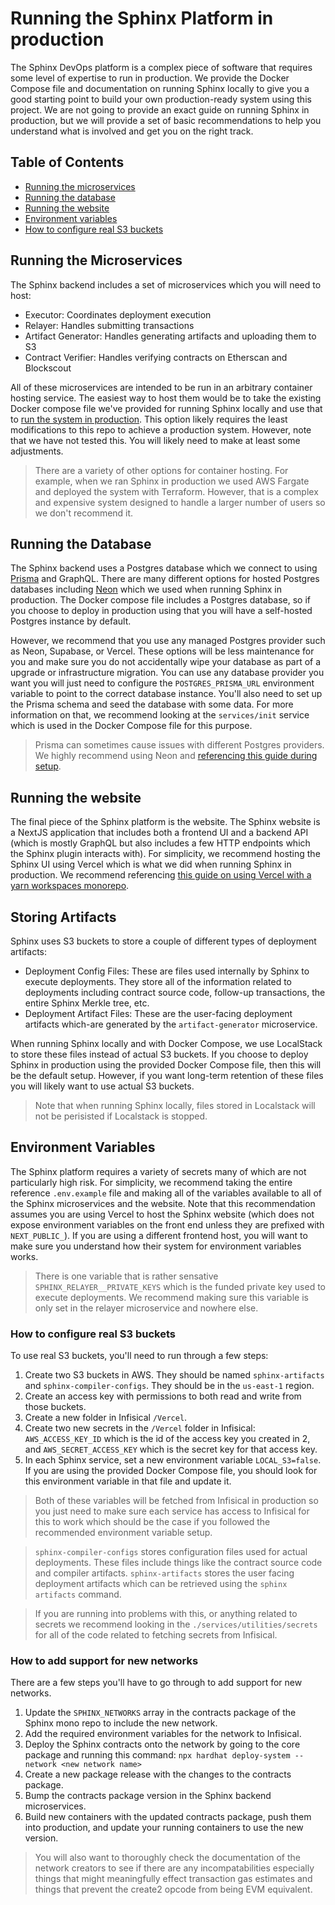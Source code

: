 # Running the Sphinx Platform in production
The Sphinx DevOps platform is a complex piece of software that requires some level of expertise to run in production. We provide the Docker Compose file and documentation on running Sphinx locally to give you a good starting point to build your own production-ready system using this project. We are not going to provide an exact guide on running Sphinx in production, but we will provide a set of basic recommendations to help you understand what is involved and get you on the right track.

## Table of Contents
- [Running the microservices](#running-the-microservices)
- [Running the database](#running-the-database)
- [Running the website](#running-the-website)
- [Environment variables](#environment-variables)
- [How to configure real S3 buckets](#how-to-configure-real-s3-buckets)

## Running the Microservices
The Sphinx backend includes a set of microservices which you will need to host:
- Executor: Coordinates deployment execution
- Relayer: Handles submitting transactions
- Artifact Generator: Handles generating artifacts and uploading them to S3
- Contract Verifier: Handles verifying contracts on Etherscan and Blockscout

All of these microservices are intended to be run in an arbitrary container hosting service. The easiest way to host them would be to take the existing Docker compose file we've provided for running Sphinx locally and use that to [run the system in production](https://docs.docker.com/compose/production/). This option likely requires the least modifications to this repo to achieve a production system. However, note that we have not tested this. You will likely need to make at least some adjustments.

>There are a variety of other options for container hosting. For example, when we ran Sphinx in production we used AWS Fargate and deployed the system with Terraform. However, that is a complex and expensive system designed to handle a larger number of users so we don't recommend it.

## Running the Database
The Sphinx backend uses a Postgres database which we connect to using [Prisma](https://www.prisma.io/) and GraphQL. There are many different options for hosted Postgres databases including [Neon](https://neon.tech/) which we used when running Sphinx in production. The Docker compose file includes a Postgres database, so if you choose to deploy in production using that you will have a self-hosted Postgres instance by default.

However, we recommend that you use any managed Postgres provider such as Neon, Supabase, or Vercel. These options will be less maintenance for you and make sure you do not accidentally wipe your database as part of a upgrade or infrastructure migration. You can use any database provider you want you will just need to configure the `POSTGRES_PRISMA_URL` environment variable to point to the correct database instance. You'll also need to set up the Prisma schema and seed the database with some data. For more information on that, we recommend looking at the `services/init` service which is used in the Docker Compose file for this purpose.

> Prisma can sometimes cause issues with different Postgres providers. We highly recommend using Neon and [referencing this guide during setup](https://neon.tech/docs/guides/prisma).

## Running the website
The final piece of the Sphinx platform is the website. The Sphinx website is a NextJS application that includes both a frontend UI and a backend API (which is mostly GraphQL but also includes a few HTTP endpoints which the Sphinx plugin interacts with). For simplicity, we recommend hosting the Sphinx UI using Vercel which is what we did when running Sphinx in production. We recommend referencing [this guide on using Vercel with a yarn workspaces monorepo](https://vercel.com/guides/deploying-yarn-monorepos-to-vercel).

## Storing Artifacts
Sphinx uses S3 buckets to store a couple of different types of deployment artifacts:
- Deployment Config Files: These are files used internally by Sphinx to execute deployments. They store all of the information related to deployments including contract source code, follow-up transactions, the entire Sphinx Merkle tree, etc.
- Deployment Artifact Files: These are the user-facing deployment artifacts which-are generated by the `artifact-generator` microservice.

When running Sphinx locally and with Docker Compose, we use LocalStack to store these files instead of actual S3 buckets. If you choose to deploy Sphinx in production using the provided Docker Compose file, then this will be the default setup. However, if you want long-term retention of these files you will likely want to use actual S3 buckets.

> Note that when running Sphinx locally, files stored in Localstack will not be perisisted if Localstack is stopped.

## Environment Variables
The Sphinx platform requires a variety of secrets many of which are not particularly high risk. For simplicity, we recommend taking the entire reference `.env.example` file and making all of the variables available to all of the Sphinx microservices and the website. Note that this recommendation assumes you are using Vercel to host the Sphinx website (which does not expose environment variables on the front end unless they are prefixed with `NEXT_PUBLIC_`). If you are using a different frontend host, you will want to make sure you understand how their system for environment variables works.

> There is one variable that is rather sensative `SPHINX_RELAYER__PRIVATE_KEYS` which is the funded private key used to execute deployments. We recommend making sure this variable is only set in the relayer microservice and nowhere else.

### How to configure real S3 buckets
To use real S3 buckets, you'll need to run through a few steps:
1. Create two S3 buckets in AWS. They should be named `sphinx-artifacts` and `sphinx-compiler-configs`. They should be in the `us-east-1` region.
2. Create an access key with permissions to both read and write from those buckets.
3. Create a new folder in Infisical `/Vercel`.
4. Create two new secrets in the `/Vercel` folder in Infisical: `AWS_ACCESS_KEY_ID` which is the id of the access key you created in 2, and `AWS_SECRET_ACCESS_KEY` which is the secret key for that access key.
5. In each Sphinx service, set a new environment variable `LOCAL_S3=false`. If you are using the provided Docker Compose file, you should look for this environment variable in that file and update it.

> Both of these variables will be fetched from Infisical in production so you just need to make sure each service has access to Infisical for this to work which should be the case if you followed the recommended environment variable setup.

> `sphinx-compiler-configs` stores configuration files used for actual deployments. These files include things like the contract source code and compiler artifacts. `sphinx-artifacts` stores the user facing deployment artifacts which can be retrieved using the `sphinx artifacts` command.

> If you are running into problems with this, or anything related to secrets we recommend looking in the `./services/utilities/secrets` for all of the code related to fetching secrets from Infisical.

### How to add support for new networks
There are a few steps you'll have to go through to add support for new networks.
1. Update the `SPHINX_NETWORKS` array in the contracts package of the Sphinx mono repo to include the new network.
2. Add the required environment variables for the network to Infisical.
3. Deploy the Sphinx contracts onto the network by going to the core package and running this command: `npx hardhat deploy-system --network <new network name>`
3. Create a new package release with the changes to the contracts package.
4. Bump the contracts package version in the Sphinx backend microservices.
5. Build new containers with the updated contracts package, push them into production, and update your running containers to use the new version.

> You will also want to thoroughly check the documentation of the network creators to see if there are any incompatabilities especially things that might meaningfully effect transaction gas estimates and things that prevent the create2 opcode from being EVM equivalent.